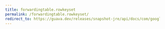 ```yaml
---
title: forwardingtable.rowkeyset
permalink: /forwardingtable.rowkeyset/
redirect_to: https://guava.dev/releases/snapshot-jre/api/docs/com/google/common/collect/ForwardingTable.html#rowKeySet--
---
```

